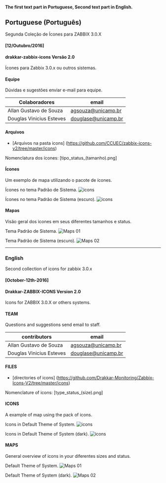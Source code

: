 #### The first text part in Portuguese, Second text part in English.

## Portuguese (Português)
Segunda Coleção de Ícones para ZABBIX 3.0.X
#### [12/Outubro/2016]

#### drakkar-zabbix-icons Versão 2.0
Ícones para Zabbix 3.0.x ou outros sistemas.

#### Equipe 
Dúvidas e sugestões enviar e-mail para equipe.

| Colaboradores | email |
| ----- | ---- |
| Allan Gustavo de Souza |  agsouza@unicamp.br|
| Douglas Vinicius Esteves  |  douglase@unicamp.br |

#### Arquivos

* [Arquivos na pasta icons] (https://github.com/CCUEC/zabbix-icons-v2/tree/master/icons) 

Nomenclatura dos ícones: [tipo_status_(tamanho).png]

#### Ícones
Um exemplo de mapa utilizando o pacote de ícones.

Ícones no tema Padrão de Sistema.
![icons]()

Ícones no tema Padrão de Sistema (escuro).
![icons]()

#### Mapas
Visão geral dos ìcones em seus diferentes tamanhos e status.

Tema Padrão de Sistema.
![Maps 01]()

Tema Padrão de Sistema (escuro).
![Maps 02]()


------------------------------------------------------------------------------------------------
### English
Second collection of icons for zabbix 3.0.x
#### [October-12th-2016]

#### Drakkar-ZABBIX-ICONS Version 2.0
Icons for ZABBIX 3.0.X or others systems.

#### TEAM 
Questions and suggestions send email to staff.

| contributors | email |
| ----- | ---- |
| Allan Gustavo de Souza |  agsouza@unicamp.br|
| Douglas Vinicius Esteves  |  douglase@unicamp.br |


#### FILES
* [directories of icons] (https://github.com/Drakkar-Monitoring/Zabbix-Icons-V2/tree/master/icons) 

Nomenclature of icons: [type_status_(size).png]

#### ICONS
A example of map using the pack of icons.

Icons in Default Theme of System.
![icons]()

Icons in Default Theme of System (dark).
![icons]()

#### MAPS
General overview of icons in your diferentes sizes and status.

Default Theme of System.
![Maps 01]()

Default Theme of System (dark).
![Maps 02]()
